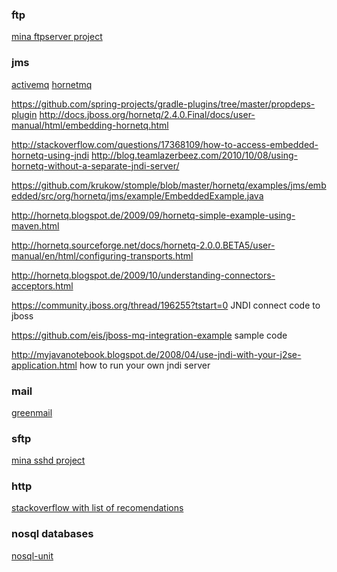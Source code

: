 ### ftp
[mina ftpserver project](http://mina.apache.org/ftpserver-project/index.htm)

### jms
[activemq](http://activemq.apache.org/)
[hornetmq](http://hornetq.jboss.org/)

https://github.com/spring-projects/gradle-plugins/tree/master/propdeps-plugin
http://docs.jboss.org/hornetq/2.4.0.Final/docs/user-manual/html/embedding-hornetq.html

http://stackoverflow.com/questions/17368109/how-to-access-embedded-hornetq-using-jndi
http://blog.teamlazerbeez.com/2010/10/08/using-hornetq-without-a-separate-jndi-server/

https://github.com/krukow/stomple/blob/master/hornetq/examples/jms/embedded/src/org/hornetq/jms/example/EmbeddedExample.java

http://hornetq.blogspot.de/2009/09/hornetq-simple-example-using-maven.html

http://hornetq.sourceforge.net/docs/hornetq-2.0.0.BETA5/user-manual/en/html/configuring-transports.html

http://hornetq.blogspot.de/2009/10/understanding-connectors-acceptors.html

https://community.jboss.org/thread/196255?tstart=0
JNDI connect code to jboss

https://github.com/eis/jboss-mq-integration-example
sample code 


http://myjavanotebook.blogspot.de/2008/04/use-jndi-with-your-j2se-application.html
how to run your own jndi server
### mail
[greenmail](http://www.icegreen.com/greenmail/)

### sftp
[mina sshd project](http://mina.apache.org/sshd-project/)

### http
[stackoverflow with list of recomendations](http://stackoverflow.com/questions/393099/mocking-http-server)

### nosql databases
[nosql-unit](https://github.com/lordofthejars/nosql-unit)

